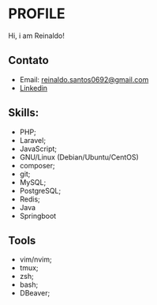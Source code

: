 # PROFILE

Hi, i am  Reinaldo!

## Contato

*   Email: [reinaldo.santos0692@gmail.com](reinaldo.santos0692@gmail.com)
*   [Linkedin](https://www.linkedin.com/in/reinaldosantos0692)

## Skills:

*   PHP;
*   Laravel;
*   JavaScript;
*   GNU/Linux (Debian/Ubuntu/CentOS)
*   composer;
*   git;
*   MySQL;
*   PostgreSQL;
*   Redis;
*   Java
*   Springboot

## Tools

*   vim/nvim;
*   tmux;
*   zsh;
*   bash;
*   DBeaver;
